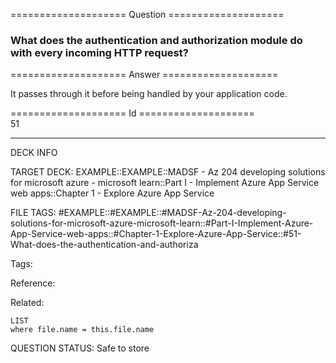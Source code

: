 ==================== Question ====================  

### What does the authentication and authorization module do with every incoming HTTP request?  

==================== Answer ====================  

It passes through it before being handled by your application code.

==================== Id ====================  
51

---

DECK INFO

TARGET DECK: EXAMPLE::EXAMPLE::MADSF - Az 204 developing solutions for microsoft azure - microsoft learn::Part I - Implement Azure App Service web apps::Chapter 1 - Explore Azure App Service

FILE TAGS: #EXAMPLE::#EXAMPLE::#MADSF-Az-204-developing-solutions-for-microsoft-azure-microsoft-learn::#Part-I-Implement-Azure-App-Service-web-apps::#Chapter-1-Explore-Azure-App-Service::#51-What-does-the-authentication-and-authoriza

Tags:

Reference:

Related:

```dataview
LIST
where file.name = this.file.name
```

QUESTION STATUS: Safe to store
